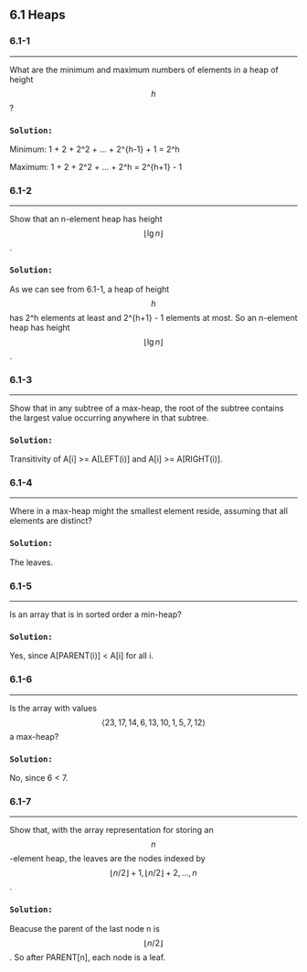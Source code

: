 ## 6.1 Heaps

### 6.1-1
***
What are the minimum and maximum numbers of elements in a heap of height $$h$$?

### `Solution:`
Minimum: 1 + 2 + 2^2 + ... + 2^{h-1} + 1 = 2^h

Maximum: 1 + 2 + 2^2 + ... + 2^h = 2^{h+1} - 1

### 6.1-2
***
Show that an n-element heap has height $$\left \lfloor \lg n \right \rfloor$$.

### `Solution:`
As we can see from 6.1-1, a heap of height $$h$$ has 2^h elements at least and 2^{h+1} - 1 elements at most. 
So an n-element heap has height $$\left \lfloor \lg n \right \rfloor$$.

### 6.1-3
***
Show that in any subtree of a max-heap, the root of the subtree contains the largest value occurring anywhere in that subtree.

### `Solution:`
Transitivity of A[i] >= A[LEFT(i)] and A[i] >= A[RIGHT(i)].

### 6.1-4
***
Where in a max-heap might the smallest element reside, assuming that all elements are distinct?

### `Solution:`
The leaves.

### 6.1-5
***
Is an array that is in sorted order a min-heap?

### `Solution:`
Yes, since A[PARENT(i)] < A[i] for all i.

### 6.1-6
***
Is the array with values $$\left \langle 23, 17, 14, 6, 13, 10, 1, 5, 7, 12 \right \rangle$$ a max-heap?

### `Solution:`
No, since 6 < 7.

### 6.1-7
***
Show that, with the array representation for storing an $$n$$-element heap, the leaves are the nodes indexed by $$\left \lfloor n/2 \right \rfloor + 1, \left \lfloor n/2 \right \rfloor + 2, \dots, n$$.

### `Solution:`
Beacuse the parent of the last node n is $$\left \lfloor n/2 \right \rfloor $$. So after PARENT[n], each node is a leaf.


